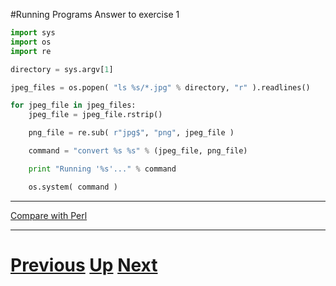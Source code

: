 #Running Programs Answer to exercise 1

```python
import sys
import os
import re

directory = sys.argv[1]

jpeg_files = os.popen( "ls %s/*.jpg" % directory, "r" ).readlines()

for jpeg_file in jpeg_files:
    jpeg_file = jpeg_file.rstrip()

    png_file = re.sub( r"jpg$", "png", jpeg_file )

    command = "convert %s %s" % (jpeg_file, png_file)

    print "Running '%s'..." % command

    os.system( command )
```

***

[Compare with Perl](../beginning_perl/running_answer.md)

***

# [Previous](running.md) [Up](README.md) [Next](running.md)
